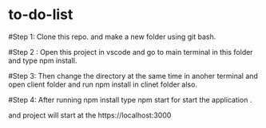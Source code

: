 # to-do-list

#Step 1:
Clone this repo. and make a new folder using git bash.

#Step 2 :
Open this project in vscode and go to main terminal in this folder and type npm install.

#Step 3:
Then change the directory at the same time in anoher terminal and open client folder and run npm install in clinet folder also.

#Step 4:
After running npm install type npm start for start the application . 

and project will start at the https://localhost:3000
